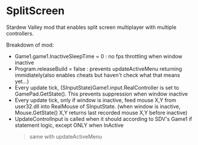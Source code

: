 # SplitScreen
Stardew Valley mod that enables split screen multiplayer with multiple controllers.

Breakdown of mod:
- Game1.game1.InactiveSleepTime = 0 : no fps throttling when window inactive
- Program.releaseBuild = false : prevents updateActiveMenu returning immidiately(also enables cheats but haven't check what that means yet...)
- Every update tick, (SInputState)Game1.input.RealController is set to GamePad.GetState(). This prevents suppression when window inactive
- Every update tick, only if window is inactive, feed mouse X,Y from user32.dll into RealMouse of SInputState. (when window is inactive, Mouse.GetState() X,Y returns last recorded mouse X,Y before inactive)
- UpdateControlInput is called when it should according to SDV's Game1 if statement logic, except ONLY when InActive
    >same with updateActiveMenu
